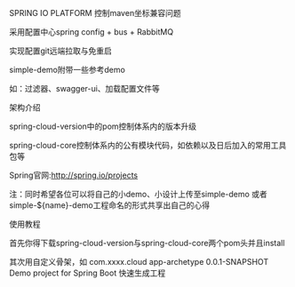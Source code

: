 SPRING IO PLATFORM 控制maven坐标兼容问题

采用配置中心spring config + bus + RabbitMQ

实现配置git远端拉取与免重启

simple-demo附带一些参考demo

如：过滤器、swagger-ui、加载配置文件等


架构介绍

spring-cloud-version中的pom控制体系内的版本升级

spring-cloud-core控制体系内的公有模块代码，如依赖以及日后加入的常用工具包等

Spring官网:http://spring.io/projects

注：同时希望各位可以将自己的小demo、小设计上传至simple-demo
    或者simple-${name}-demo工程命名的形式共享出自己的心得
    
使用教程

首先你得下载spring-cloud-version与spring-cloud-core两个pom头并且install

其次用自定义骨架，如
<archetype>
  <groupId>com.xxxx.cloud</groupId>
  <artifactId>app-archetype</artifactId>
  <version>0.0.1-SNAPSHOT</version>
  <description>Demo project for Spring Boot</description>
</archetype>
快速生成工程
